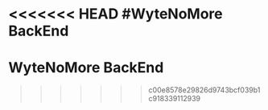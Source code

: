 <<<<<<< HEAD
#WyteNoMore BackEnd
=======
#  WyteNoMore BackEnd

>>>>>>> c00e8578e29826d9743bcf039b1c918339112939
